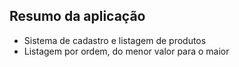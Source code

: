 ## Resumo da aplicação
- Sistema de cadastro e listagem de produtos
- Listagem por ordem, do menor valor para o maior
